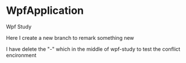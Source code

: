 # WpfApplication

Wpf  Study

Here I create a new branch to remark something new

I have delete the "-" which in the middle of wpf-study to test the conflict encironment
